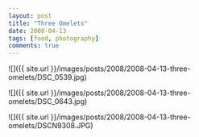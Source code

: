 ```yaml
---
layout: post
title: "Three Omelets"
date: 2008-04-13
tags: [food, photography]
comments: true
---
```

![]({{ site.url }}/images/posts/2008/2008-04-13-three-omelets/DSC_0539.jpg)

![]({{ site.url }}/images/posts/2008/2008-04-13-three-omelets/DSC_0643.jpg)

![]({{ site.url }}/images/posts/2008/2008-04-13-three-omelets/DSCN9308.JPG)

